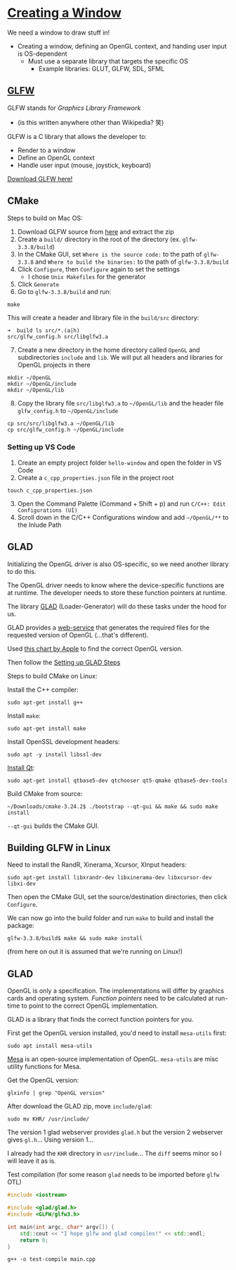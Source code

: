 # [Creating a Window](https://learnopengl.com/Getting-started/Creating-a-window)

We need a window to draw stuff in!
* Creating a window, defining an OpenGL context, and handing user input is OS-dependent
  * Must use a separate library that targets the specific OS
    * Example libraries: GLUT, GLFW, SDL, SFML

## [GLFW](https://github.com/glfw/glfw)

GLFW stands for *Graphics Library Framework* 
* (is this written anywhere other than Wikipedia? 笑)

GLFW is a C library that allows the developer to:
* Render to a window
* Define an OpenGL context
* Handle user input (mouse, joystick, keyboard)

[Download GLFW here!](https://www.glfw.org/download.html)

## CMake

Steps to build on Mac OS:
1. Download GLFW source from [here](https://www.glfw.org/download.html) and extract the zip
2. Create a `build/` directory in the root of the directory (ex. `glfw-3.3.8/build`)
3. In the CMake GUI, set `Where is the source code:` to the path of `glfw-3.3.8` and `Where to build the binaries:` to the path of `glfw-3.3.8/build`
4. Click `Configure`, then `Configure` again to set the settings
   * I chose `Unix Makefiles` for the generator
5. Click `Generate`
6. Go to `glfw-3.3.8/build` and run:
```commandline
make
```
This will create a header and library file in the `build/src` directory:
```
➜  build ls src/*.(a|h)
src/glfw_config.h src/libglfw3.a
```

7. Create a new directory in the home directory called `OpenGL` and subdirectories `include` and `lib`. We will put all headers and libraries for OpenGL projects in there
```commandline
mkdir ~/OpenGL
mkdir ~/OpenGL/include
mkdir ~/OpenGL/lib
```
8. Copy the library file `src/libglfw3.a` to `~/OpenGL/lib` and the header file `glfw_config.h` to `~/OpenGL/include`
```commandline
cp src/src/libglfw3.a ~/OpenGL/lib
cp src/glfw_config.h ~/OpenGL/include
```

### Setting up VS Code
1. Create an empty project folder `hello-window` and open the folder in VS Code
2. Create a `c_cpp_properties.json` file in the project root
```commandline
touch c_cpp_properties.json
```
3. Open the Command Palette (Command + Shift + p) and run `C/C++: Edit Configurations (UI)`
4. Scroll down in the C/C++ Configurations window and add `~/OpenGL/**` to the Inlude Path


## GLAD

Initializing the OpenGL driver is also OS-specific, so we need another library to do this.

The OpenGL driver needs to know where the device-specific functions are at runtime. The developer needs to store these function pointers at runtime.

The library [GLAD](https://github.com/Dav1dde/glad) (Loader-Generator) will do these tasks under the hood for us.

GLAD provides a [web-service](https://glad.dav1d.de/) that generates the required files for the requested version of OpenGL (...that's different).

Used [this chart by Apple](https://support.apple.com/en-us/HT202823) to find the correct OpenGL version.

Then follow the [Setting up GLAD Steps](https://learnopengl.com/Getting-started/Creating-a-window)

Steps to build CMake on Linux:

Install the C++ compiler:
```
sudo apt-get install g++
```

Install `make`:
```
sudo apt-get install make
```

Install OpenSSL development headers:
```
sudo apt -y install libssl-dev
```

[Install Qt](https://askubuntu.com/questions/1335184/qt5-default-not-in-ubuntu-21-04):
```
sudo apt-get install qtbase5-dev qtchooser qt5-qmake qtbase5-dev-tools
```

Build CMake from source:
```
~/Downloads/cmake-3.24.2$ ./bootstrap --qt-gui && make && sudo make install
```

`--qt-gui` builds the CMake GUI.

## Building GLFW in Linux

Need to install the RandR, Xinerama, Xcursor, XInput headers:
```
sudo apt-get install libxrandr-dev libxinerama-dev libxcursor-dev libxi-dev
```

Then open the CMake GUI, set the source/destination directories, then click `Configure`.

We can now go into the build folder and run `make` to build and install the package:
```
glfw-3.3.8/build$ make && sudo make install
```

(from here on out it is assumed that we're running on Linux!)

## GLAD
OpenGL is only a specification. The implementations will differ by graphics cards and operating system. *Function pointers* need to be calculated at run-time to point to the correct OpenGL implementation.

GLAD is a library that finds the correct function pointers for you.

First get the OpenGL version installed, you'd need to install `mesa-utils` first:
```
sudo apt install mesa-utils
```

[Mesa](https://www.mesa3d.org/) is an open-source implementation of OpenGL. `mesa-utils` are misc utility functions for Mesa.

Get the OpenGL version:
```
glxinfo | grep "OpenGL version"
```

After download the GLAD zip, move `include/glad`:
```
sudo mv KHR/ /usr/include/
```

The version 1 glad webserver provides `glad.h` but the version 2 webserver gives `gl.h`... Using version 1...


I already had the `KHR` directory in `usr/include`... The `diff` seems minor so I will leave it as is.

Test compilation (for some reason `glad` needs to be imported before `glfw` OTL)

```cpp
#include <iostream>

#include <glad/glad.h>
#include <GLFW/glfw3.h>

int main(int argc, char* argv[]) {
    std::cout << "I hope glfw and glad compiles!" << std::endl;
    return 0;
}

```
```
g++ -o test-compile main.cpp
```
